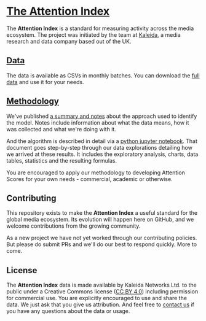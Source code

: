 # [The Attention Index](https://kaleida.github.io/attention-index/)

The **Attention Index** is a standard for measuring activity across the media ecosystem. The project was initiated by the team at [Kaleida](https://www.kaleida.com), a media research and data company based out of the UK.

## [Data](/data)

The data is available as CSVs in monthly batches. You can download the [full data](/data) and use it for your needs.

## [Methodology](/docs)

We've published [a summary and notes](/docs) about the approach used to identify the model. Notes include information about what the data means, how it was collected and what we're doing with it.

And the algorithm is described in detail via a [python jupyter notebook](http://nbviewer.jupyter.org/github/kaleida/attention-index/blob/master/data/attention-index.ipynb). That document goes step-by-step through our data explorations detailing how we arrived at these results. It includes the exploratory analysis, charts, data tables, statistics and the resulting formulas.

You are encouraged to apply our methodology to developing Attention Scores for your own needs - commercial, academic or otherwise.

## Contributing

This repository exists to make the **Attention Index** a useful standard for the global media ecosystem. Its evolution will happen here on GitHub, and we welcome contributions from the growing community.

As a new project we have not yet worked through our contributing policies. But please do submit PRs and we'll do our best to respond quickly. More to come.

## License

The **Attention Index** data is made available by Kaleida Networks Ltd. to the public under a Creative Commons license ([CC BY 4.0](https://creativecommons.org/licenses/by/4.0/legalcode)) including permission for commercial use. You are explicitly encouraged to use and share the data. We just ask that you give us attribution. And feel free to [contact us](mailto:matt@kaleida.com) if you have any questions about the data or usage.
